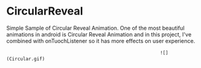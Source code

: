 # CircularReveal
Simple Sample of Circular Reveal Animation.
One of the most beautiful animations in android is Circular Reveal Animation and in this project, I've combined with onTuochListener so it has more 
effects on user experience.


                                                            ![](Circular.gif)
